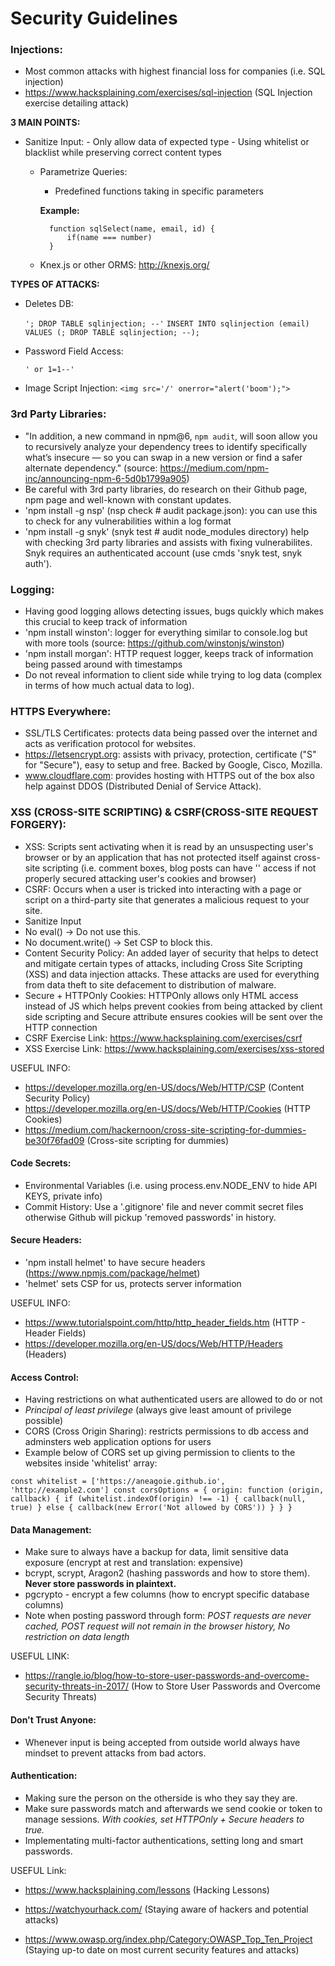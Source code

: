 # Security Guidelines

### Injections:
   - Most common attacks with highest financial loss for companies (i.e. SQL injection)
   - https://www.hacksplaining.com/exercises/sql-injection (SQL Injection exercise detailing attack)


 **3 MAIN POINTS:**

 - Sanitize Input:
        - Only allow data of expected type
        - Using whitelist or blacklist while preserving correct content types

    - Parametrize Queries:
        - Predefined functions taking in specific parameters

        **Example:**

            function sqlSelect(name, email, id) {
                if(name === number)
            }

    - Knex.js or other ORMS: http://knexjs.org/

**TYPES OF ATTACKS:**

 - Deletes DB:

   ``'; DROP TABLE sqlinjection; --'``
   ``INSERT INTO sqlinjection (email) VALUES (; DROP TABLE sqlinjection; --);``

 - Password Field Access:

   ``' or 1=1--'``

 - Image Script Injection:
    ``<img src='/' onerror="alert('boom');">``

### 3rd Party Libraries:
   - "In addition, a new command in npm@6, `npm audit`, will soon allow you to recursively analyze your dependency trees to identify specifically what’s insecure — so you can swap in a new version or find a safer alternate dependency." (source: https://medium.com/npm-inc/announcing-npm-6-5d0b1799a905)
   - Be careful with 3rd party libraries, do research on their Github page, npm page and well-known with constant updates.
   - 'npm install -g nsp' (nsp check # audit package.json): you can use this to check for any vulnerabilities within a log format
   - 'npm install -g snyk' (snyk test # audit node_modules directory) help with checking 3rd party libraries and assists with fixing vulnerabilites. Snyk requires an authenticated account (use cmds 'snyk test, snyk auth').

### Logging:
 - Having good logging allows detecting issues, bugs quickly which makes this crucial to keep track of information
 - 'npm install winston': logger for everything similar to console.log but with more tools (source: https://github.com/winstonjs/winston)
 - 'npm install morgan': HTTP request logger, keeps track of information being passed around with timestamps
 - Do not reveal information to client side while trying to log data (complex in terms of how much actual data to log).

### HTTPS Everywhere:
 - SSL/TLS Certificates: protects data being passed over the internet and acts as verification protocol for websites.
 - https://letsencrypt.org: assists with privacy, protection, certificate ("S" for "Secure"), easy to setup and free.  Backed by Google, Cisco, Mozilla.
 - www.cloudflare.com: provides hosting with HTTPS out of the box also help against DDOS (Distributed Denial of Service Attack).

### XSS (CROSS-SITE SCRIPTING) & CSRF(CROSS-SITE REQUEST FORGERY):
 - XSS: Scripts sent activating when it is read by an unsuspecting user's browser or by an application that has not protected itself against cross-site scripting (i.e. comment boxes, blog posts can have '<script></script>' access if not properly secured attacking user's cookies and browser)
 - CSRF: Occurs when a user is tricked into interacting with a page or script on a third-party site that generates a malicious request to your site.
 - Sanitize Input
 - No eval() -> Do not use this.
 - No document.write() -> Set CSP to block this.
 - Content Security Policy: An added layer of security that helps to detect and mitigate certain types of attacks, including Cross Site Scripting (XSS) and data injection attacks. These attacks are used for everything from data theft to site defacement to distribution of malware.
 - Secure + HTTPOnly Cookies: HTTPOnly allows only HTML access instead of JS which helps prevent cookies from being attacked by client side scripting and Secure attribute ensures cookies will be sent over the HTTP connection
 - CSRF Exercise Link: https://www.hacksplaining.com/exercises/csrf
 - XSS Exercise Link: https://www.hacksplaining.com/exercises/xss-stored

 USEFUL INFO:
  - https://developer.mozilla.org/en-US/docs/Web/HTTP/CSP (Content Security Policy)
  - https://developer.mozilla.org/en-US/docs/Web/HTTP/Cookies (HTTP Cookies)
  - https://medium.com/hackernoon/cross-site-scripting-for-dummies-be30f76fad09 (Cross-site scripting for dummies)

#### Code Secrets:
 - Environmental Variables (i.e. using process.env.NODE_ENV to hide API KEYS, private info)
 - Commit History: Use a '.gitignore' file and never commit secret files otherwise Github will pickup 'removed passwords' in history.

#### Secure Headers:
 - 'npm install helmet' to have secure headers (https://www.npmjs.com/package/helmet)
 - 'helmet' sets CSP for us, protects server information

USEFUL INFO:
 - https://www.tutorialspoint.com/http/http_header_fields.htm (HTTP - Header Fields)
 - https://developer.mozilla.org/en-US/docs/Web/HTTP/Headers (Headers)

#### Access Control:
 - Having restrictions on what authenticated users are allowed to do or not
 - *Principal of least privilege* (always give least amount of privilege possible)
 - CORS (Cross Origin Sharing): restricts permissions to db access and adminsters web application options for users
 - Example below of CORS set up giving permission to clients to the websites inside 'whitelist' array:

 ``const whitelist = ['https://aneagoie.github.io', 'http://example2.com']
    const corsOptions = {
        origin: function (origin, callback) {
            if (whitelist.indexOf(origin) !== -1) {
                callback(null, true)
            } else {
                callback(new Error('Not allowed by CORS'))
            }
        }
    }``

#### Data Management:
 - Make sure to always have a backup for data, limit sensitive data exposure (encrypt at rest and translation: expensive)
 - bcrypt, scrypt, Aragon2 (hashing passwords and how to store them). **Never store passwords in plaintext.**
 - pgcrypto - encrypt a few columns (how to encrypt specific database columns)
 - Note when posting password through form: *POST requests are never cached, POST request will not remain in the browser history, No restriction on data length*

USEFUL LINK:

 - https://rangle.io/blog/how-to-store-user-passwords-and-overcome-security-threats-in-2017/ (How to Store User Passwords and Overcome Security Threats)

#### Don't Trust Anyone:
- Whenever input is being accepted from outside world always have mindset to prevent attacks from bad actors.

#### Authentication:
 - Making sure the person on the otherside is who they say they are.
 - Make sure passwords match and afterwards we send cookie or token to manage sessions.  *With cookies, set HTTPOnly + Secure headers to true.*
 - Implementating multi-factor authentications, setting long and smart passwords.

USEFUL Link:

 - https://www.hacksplaining.com/lessons (Hacking Lessons)

 - https://watchyourhack.com/ (Staying aware of hackers and potential attacks)

 - https://www.owasp.org/index.php/Category:OWASP_Top_Ten_Project (Staying up-to date on most current security features and attacks)


